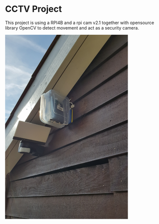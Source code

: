 # CCTV Project

This project is using a RPI4B and a rpi cam v2.1 together with opensource library OpenCV to detect movement and act as a security camera. 

<img src="https://github.com/NGliese/Embedded/blob/master/linux/CCTV/Images/20210904_103507.jpg" width="400" height="600">


